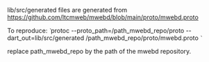 lib/src/generated files are generated from https://github.com/ltcmweb/mwebd/blob/main/proto/mwebd.proto


To reproduce: 
`̀`
protoc --proto_path=/path_mwebd_repo/proto --dart_out=lib/src/generated /path_mwebd_repo/proto/mwebd.proto
`̀`

replace path_mwebd_repo by the path of the mwebd repository.

